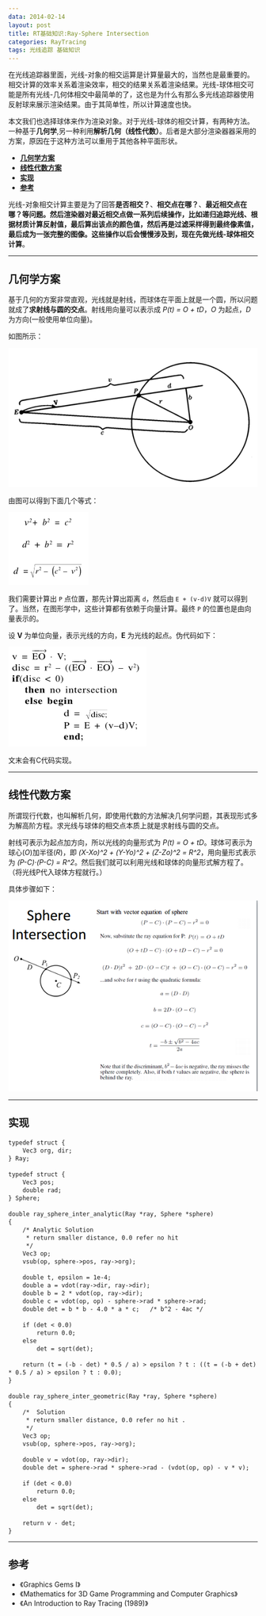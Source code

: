 ```yaml
---
data: 2014-02-14
layout: post
title: RT基础知识:Ray-Sphere Intersection
categories: RayTracing
tags: 光线追踪 基础知识
---
```


在光线追踪器里面，光线-对象的相交运算是计算量最大的，当然也是最重要的。相交计算的效率关系着渲染效率，相交的结果关系着渲染结果。光线-球体相交可能是所有光线-几何体相交中最简单的了，这也是为什么有那么多光线追踪器使用反射球来展示渲染结果。由于其简单性，所以计算速度也快。

本文我们也选择球体来作为渲染对象。对于光线-球体的相交计算，有两种方法。一种基于**几何学**,另一种利用**解析几何（线性代数）**。后者是大部分渲染器器采用的方案，原因在于这种方法可以重用于其他各种平面形状。

- **[几何学方案](#Geometric)**
- **[线性代数方案](#Analytic)**
- **[实现](#Code)**
- **[参考](#Reference)**

光线-对象相交计算主要是为了回答**是否相交？**、**相交点在哪？**、**最近相交点在哪？**等问题。然后渲染器对最近相交点做一系列后续操作，比如递归追踪光线、根据材质计算反射值，最后算出该点的颜色值，然后再是过滤采样得到最终像素值，最后成为一张完整的图像。这些操作以后会慢慢涉及到，现在先做**光线-球体相交计算**。

------------------------------------------------

## <span id ="Geometric">几何学方案</span> ##

基于几何的方案非常直观，光线就是射线，而球体在平面上就是一个圆，所以问题就成了**求射线与圆的交点**。射线用向量可以表示成 *P(t) = O + tD*，*O* 为起点，*D* 为方向(一般使用单位向量)。

如图所示：

![](/image/raytracer_03_01.PNG)

由图可以得到下面几个等式：

![](/image/raytracer_03_02.PNG)

我们需要计算出 `P` 点位置，那先计算出距离 `d`，然后由 `E + (v-d)V` 就可以得到了。当然，在图形学中，这些计算都有依赖于向量计算。最终 `P` 的位置也是由向量表示的。

设 **V** 为单位向量，表示光线的方向，**E** 为光线的起点。伪代码如下：

![](/image/raytracer_03_03.PNG)

文末会有C代码实现。

------------------------------------------------------------------
## <span id ="Analytic">线性代数方案</span> ##

所谓现行代数，也叫解析几何，即使用代数的方法解决几何学问题，其表现形式多为解高阶方程。求光线与球体的相交点本质上就是求射线与圆的交点。

射线可表示为起点加方向，所以光线的向量形式为 *P(t) = O + tD*。球体可表示为球心(*O*)加半径(*R*)，即 *(X-Xo)^2 + (Y-Yo)^2 + (Z-Zo)^2 = R^2*，用向量形式表示为 *(P-C)·(P-C) = R^2*。然后我们就可以利用光线和球体的向量形式解方程了。（将光线P代入球体方程就行。）

具体步骤如下：

![](/image/raytracer_03_04.png)

------------------------------------------------------
## <span id ="Code">实现</span> ##

	typedef struct {
	    Vec3 org, dir;
	} Ray;
	
	typedef struct {
	    Vec3 pos;
	    double rad;
	} Sphere;
	
	double ray_sphere_inter_analytic(Ray *ray, Sphere *sphere)
	{
	    /* Analytic Solution
	     * return smaller distance, 0.0 refer no hit
	     */
	    Vec3 op;
	    vsub(op, sphere->pos, ray->org);
	
	    double t, epsilon = 1e-4;
	    double a = vdot(ray->dir, ray->dir);
	    double b = 2 * vdot(op, ray->dir);
	    double c = vdot(op, op) - sphere->rad * sphere->rad;
	    double det = b * b - 4.0 * a * c;   /* b^2 - 4ac */
	
	    if (det < 0.0)
	        return 0.0;
	    else
	        det = sqrt(det);
	
	    return (t = (-b - det) * 0.5 / a) > epsilon ? t : ((t = (-b + det) * 0.5 / a) > epsilon ? t : 0.0);
	}
	
	double ray_sphere_inter_geometric(Ray *ray, Sphere *sphere)
	{
	    /*  Solution
	     * return smaller distance, 0.0 refer no hit .
	     */
	    Vec3 op;
	    vsub(op, sphere->pos, ray->org);
	
	    double v = vdot(op, ray->dir);
	    double det = sphere->rad * sphere->rad - (vdot(op, op) - v * v);
	
	    if (det < 0.0)
	        return 0.0;
	    else
	        det = sqrt(det);
	
	    return v - det;
	}


-----------------------------------------------------
## <span id ="Reference">参考</span> ##

- 《Graphics Gems I》
- 《Mathematics for 3D Game Programming and Computer Graphics》
- 《An Introduction to Ray Tracing (1989)》